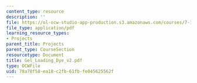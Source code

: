 ```yaml
---
content_type: resource
description: ''
file: https://ol-ocw-studio-app-production.s3.amazonaws.com/courses/7-13-experimental-microbial-genetics-fall-2003/78a78f58ea18c2fb61fbfe045625562f_Gel_Loading_Dye_v2.pdf
file_type: application/pdf
learning_resource_types:
- Projects
parent_title: Projects
parent_type: CourseSection
resourcetype: Document
title: Gel_Loading_Dye_v2.pdf
type: OCWFile
uid: 78a78f58-ea18-c2fb-61fb-fe045625562f
---
```

